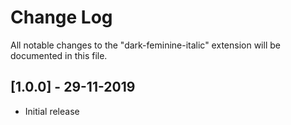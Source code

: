 # Change Log

All notable changes to the "dark-feminine-italic" extension will be documented in this file.

## [1.0.0] - 29-11-2019

- Initial release
